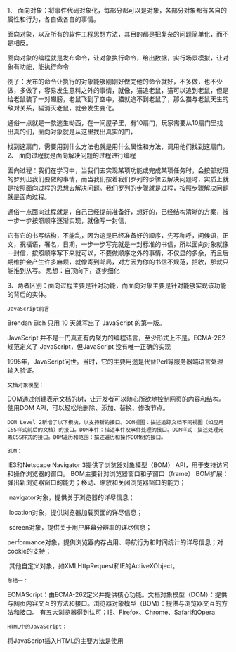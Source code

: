 1、
面向对象：将事件代码对象化，每部分都可以是对象，各部分对象都有各自的属性和行为，各自做各自的事情。

面向对象，以及所有的软件工程思想方法，其目的都是把复杂的问题简单化，而不是相反。

面向对象的编程就是发布命令，让对象执行命令，给出数据，实行场景模拟，让对象有功能，能执行命令

例子：发布的命令让执行的对象能够刚刚好做完他的命令就好，不多做，也不少做，多做了，容易发生意料之外的事情，就像，猫追老鼠，猫可以追到老鼠，但是给老鼠装了一对翅膀，老鼠飞到了空中，猫就追不到老鼠了，那么猫与老鼠天生的敌对关系，猫消灭老鼠，就会发生变化。

通俗一点就是一款逃生呦西，在一间屋子里，有10扇门，玩家需要从10扇门里找出真的们，面向对象就是从这里找出真实的门，

找到这扇门，需要用到什么方法也就是用什么属性和方法，调用他们找到这扇门。
2、
面向过程就是面向解决问题的过程进行编程

面向过程：我们在学习中，当我们去实现某项功能或完成某项任务时，会按部就班的罗列出我们要做的事情，而当我们按着我们罗列的步骤去解决问题时，实质上就是按照面向过程的思想去解决问题。我们罗列的步骤就是过程，按照步骤解决问题就是面向过程。

通俗一点面向过程就是，自己已经提前准备好，想好的，已经结构清晰的方案，被一步一步按照顺序逐渐实现，就像写一封信，



它有它的书写结构，不能乱，因为这是已经准备好的顺序，先写称呼，问候语，正文，祝福语，署名，日期，一步一步写完就是一封标准的书信，所以面向对象就像一封信，按照顺序写下来就可以，不要做顺序之外的事情，不仅显的多余，而且后期维护会产生许多麻烦，就像寄到邮局，对方因为你的书信不规范，拒收，那就只能推到从写。
思想：自顶向下，逐步细化

3、两者区别：面向过程主要是针对功能，而面向对象主要是针对能够实现该功能的背后的实体。

	JavaScript前言
  Brendan Eich 只用 10 天就写出了 JavaScript 的第一版。

  JavaScript 并不是一门真正有内聚力的编程语言，至少形式上不是。ECMA-262 规范定义了 JavaScript，但JavaScript 没有唯一正确的实现

  1995年，JavaScript问世。当时，它的主要用途是代替Perl等服务器端语言处理输入验证。

	文档对象模型：
  DOM通过创建表示文档的树，让开发者可以随心所欲地控制网页的内容和结构。使用DOM API，可以轻松地删除、添加、替换、修改节点。

	DOM Level 2新增了以下模块，以支持新的接口。DOM视图：描述追踪文档不同视图（如应用CSS样式前后的文档）的接口。DOM事件：描述事件及事件处理的接口。DOM样式：描述处理元素CSS样式的接口。DOM遍历和范围：描述遍历和操作DOM树的接口。
	
	BOM：
   IE3和Netscape Navigator 3提供了浏览器对象模型（BOM） API，用于支持访问和操作浏览器的窗口。
  BOM主要针对浏览器窗口和子窗口（frame）
	BOM扩展：
	弹出新浏览器窗口的能力；移动、缩放和关闭浏览器窗口的能力；

​	navigator对象，提供关于浏览器的详尽信息；

​	location对象，提供浏览器加载页面的详尽信息；

​	screen对象，提供关于用户屏幕分辨率的详尽信息；

​	performance对象，提供浏览器内存占用、导航行为和时间统计的详尽信息；对cookie的支持；

​	其他自定义对象，如XMLHttpRequest和IE的ActiveXObject。

	总结一：
ECMAScript：由ECMA-262定义并提供核心功能。文档对象模型（DOM）：提供与网页内容交互的方法和接口。浏览器对象模型（BOM）：提供与浏览器交互的方法和接口。
有五大浏览器得到认可：IE、Firefox、Chrome、Safari和Opera

	HTML中的JavaScript：
将JavaScript插入HTML的主要方法是使用<script>元素。有8个属性：
	async：可选。表示应该立即开始下载脚本，但不能阻止其他页面动作，比如下载资源或等待其他脚本加载。只对外部脚本文件有效。

​	charset：可选。使用src属性指定的代码字符集。这个属性很少使用，因为大多数浏览器不在乎它的值。
​	crossorigin：可选。配置相关请求的CORS（跨源资源共享）设置。默认不使用CORS。

​	defer：可选。表示在文档解析和显示完成后再执行脚本是没有问题的。只对外部脚本文件有效。在IE7及更早的版本中，对行内脚本也可以指定这个属性。

​	integrity：可选。允许比对接收到的资源和指定的加密签名以验证子资源完整性（SRI，Subresource Intergrity）。如果接收到的资源的签名与这个属性指定的签名不匹配，则页面会报错，脚本不会执行。这个属性可以用于确保内容分发网络（CDN，Content Delivery Network）不会提供恶意内容。
​	language：废弃。最初用于表示代码块中的脚本语言（如"JavaScript"、"JavaScript1.2"或"VBScript"）。大多数浏览器都会忽略这个属性，不应该再使用它。
​	src：可选。表示包含要执行的代码的外部文件。
​	type：可选。代替language，表示代码块中脚本语言的内容类型（也称MIME类型）。
​	按照惯例，外部JavaScript文件的扩展名是.js。这不是必需的，因为浏览器不会检查所包含JavaScript文件的扩展名。

	要包含外部文件中的JavaScript，就必须使用src属性。这个属性的值是一个URL，指向包含JavaScript代码的文件，比如：<scriptsrc="example.js"></script>
	
	在HTML中，解析<script>元素会应用特殊规则。
	XHTML中则没有这些规则。
	这意味着a<b <会被解释成一个标签 会语法错误
	
	语法：
	区分大小写（typeof与Typeof中第一个是关键字，第2个是一个完全有效的函数名）
	标识符所谓标识符，就是变量、函数、属性或函数参数的名称。标识符可以由一或多个下列字符组成：
	注释：//单行注释   /*这是多行注释*/
	严格模式：我的理解就是少一个字都不行，必报错。
	var关键字： var声明作用域   var声明提升   
	let声明let跟var的作用差不多，但有着非常重要的区别。最明显的区别是，let声明的范围是块作用域，而var声明的范围是函数作用域。
	 暂时性死区let与var的另一个重要的区别，就是let声明的变量不会在作用域中被提升。
	t声明，只不过在此之前不能以任何方式来引用未声明的变量。在let声明之前的执行瞬间被称为“暂时性死区”（temporal deadzone），在此阶段引用任何后面才声明的变量都会抛出ReferenceError。
	全局声明与var关键字不同，使用let在全局作用域中声明的变量不会成为window对象的属性（var声明的变量则会）。
	for循环中的let声明在let出现之前，for循环定义的迭代变量会渗透到循环体外部：
	const声明const的行为与let基本相同，唯一一个重要的区别是用它声明变量时必须同时初始化变量，且尝试修改const声明的变量会导致运行时错误。const声明的限制只适用于它指向的变量的引用。换句话说，如果const变量引用的是一个对象，那么修改这个对象内部的属性并不违反const的限制。
	数据类型：ECMAScript有6种简单数据类型（也称为原始类型）：Undefined、Null、Boolean、Number、String和Symbol。Symbol（符号）是ECMAScript 6新增的。还有一种复杂数据类型叫Object（对象）。
	typeof操作符因为ECMAScript的类型系统是松散的，所以需要一种手段来确定任意变量的数据类型。
	"undefined"表示值未定义；
	"boolean"表示值为布尔值；
	"string"表示值为字符串；
	"number"表示值为数值；
	"object"表示值为对象（而不是函数）或null；
	"function"表示值为函数；
	"symbol"表示值为符号。
	操作符：一元操作符只操作一个值的操作符叫一元操作符（unary operator）。一元操作符是ECMAScript中最简单的操作符。
	递增/递减操作符：前缀递增操作符会给数值加1，把两个加号（++）放到变量前头即可：
	一元加和减：一元减由一个减号（-）表示，放在变量前头，主要用于把数值变成负值，如把1转换为-1。
	语句：if语句  do-while语句do-while语句是一种后测试循环语句，即循环体中的代码执行后才会对退出条件进行求值。
	while语句while语句是一种先测试循环语句，即先检测退出条件，再执行循环体内的代码。
	for语句for语句也是先测试语句，只不过增加了进入循环之前的初始化代码，以及循环执行后要执行的表达式
	for-in语句for-in语句是一种严格的迭代语句，用于枚举对象中的非符号键属性
	for(propertyinexpression)statement
	for-of语句是一种严格的迭代语句，用于遍历可迭代对象的元素
	break和continue语句为执行循环代码提供了更严格的控制手段。其中，break语句用于立即退出循环，强制执行循环后的下一条语句。而continue语句也用于立即退出循环，但会再次从循环顶部开始执行。
	with语句的用途是将代码作用域设置为特定的对象，其语法是：with(expression)statement;
	switch语句是与if语句紧密相关的一种流控制语句，从其他语言借鉴而来。
	函数：函数对任何语言来说都是核心组件，因为它们可以封装语句，然后在任何地方、任何时间执行。ECMAScript中的函数使用function关键字声明，后跟一组参数，然后是函数体。
	这个diff()函数用于计算两个数值的差。return语句也可以不带返回值。这时候，函数会立即停止执行并返回undefined。
	严格模式对函数也有一些限制：
	函数不能以eval或arguments作为名称；
	函数的参数不能叫eval或arguments；
	两个函数的参数不能叫同一个名称。
	总结：
	ECMAScript中的基本数据类型包括Undefined、Null、Boolean、Number、String和Symbol。
ECMAScript不区分整数和浮点值
	Number一种数值数据类型。Object是一种复杂数据类型，它是这门语言中所有对象的基类。


	总的来说：这些都是我所明白的，具体例子也在浏览器实验过了，这里有我自己手敲的理解，也有直接借过来的官方理解，但是都比较容易理解，基本学过的常用类型，和提过的都有了，但是比较偏僻的，不常用的，可能我有部分没有写，主要是没用过，下手比较有点费劲，但是，幸好自己之前学过的内容还没落下，理解接受还快一点。



	第5章基本引用类型
	引用值（或者对象）是某个特定引用类型的实例。
	引用类型有时候也被称为对象定义，因为它们描述了自己的对象应有的属性和方法。
	对象被认为是某个特定引用类型的实例。新对象通过使用new操作符后跟一个构造函数（constructor）来创建。构造函数就是用来创建新对象的函数，比如下面这行代码：letnow=newDate();
	
	5.1Date
	间1970年1月1日午夜（零时）至今所经过的毫秒数。使用这种存储格式，Date类型可以精确表示1970年1月1日之前及之后285 616年的日期。要创建日期对象，就使用new操作符来调用Date构造函数：letnow=newDate();
	Date.parse()方法接收一个表示日期的字符串参数，尝试将这个字符串转换为表示该日期的毫秒数。ECMA-262第5版定义了Date.parse()应该支持的日期格式，填充了第3版遗留的空白。所有实现都必须支持下列日期格式：“月/日/年”，如"5/23/2019"；
	代码示例：	letsomeDate=newDate(Date.parse("May23,2019"));
	
	继承的方法
	与其他类型一样，Date类型重写了toLocaleString()、toString()和valueOf()方法。但与其他类型不同，重写后这些方法的返回值不一样。Date类型的toLocaleString()方法返回与浏览器运行的本地环境一致的日期和时间。
	现代浏览器在这两个方法的输出上已经趋于一致。
	较老的浏览器上，每个方法返回的结果可能在每个浏览器上都是不同的。这些差异意味着toLocaleString()和toString()可能只对调试有用，不能用于显示。Date类型的valueOf()方法根本就不返回字符串，这个方法被重写后返回的是日期的毫秒表示。
	
	5.1.2日期格式化方法Date类型有几个专门用于格式化日期的方法，
它们都会返回字符串：
toDateString()显示日期中的周几、月、日、年（格式特定于实现）；
toTimeString()显示日期中的时、分、秒和时区（格式特定于实现）；
toLocaleDateString()显示日期中的周几、月、日、年（格式特定于实现和地区）；
toLocaleTimeString()显示日期中的时、分、秒（格式特定于实现）；
toUTCString()显示完整的UTC日期（格式特定于实现）。
这些方法的输出与toLocaleString()和toString()一样，会因浏览器而异
。因此不能用于在用户界面上一致地显示日期。
注意还有一个方法叫toGMTString()，这个方法跟toUTCString()是一样的，
目的是为了向后兼容。不过，规范建议新代码使用toUTCString()。

	日期/时间组件方法
	getTime()   返回日期的毫秒表示；与valueOf()相同
	setTime(milliseconds)   设置日期的毫秒表示，从而修改整个日期
	getFullYear()   返回4位数年（即2019而不是19）
	getUTCFullYear()  返回UTC日期的4位数年setFullYear(year)设置日期的年（year必须是4位数）
	setUTCFullYear(year)    设置UTC日期的年（year必须是4位数）getMonth()返回日期的月（0表示1月，11表示12月）
	getMonth()       返回日期的月（0表示1月，11表示12月）
	getUTCMonth()      返回UTC日期的月（0表示1月，11表示12月）
	setMonth(month)  设置日期的月（month为大于0的数值，大于11加年）
	setUTCMonth(month)    设置UTC日期的月（month为大于0的数值，大于11加年）
	getDate()返回日期中的日（1~31）	
	getUTCDate()返回UTC日期中的日（1~31）
	setDate(date)设置日期中的日（如果date大于该月天数，则加月）
	setUTCDate(date)设置UTC日期中的日（如果date大于该月天数，则加月）
	getDay()返回日期中表示周几的数值（0表示周日，6表示周六）
	getUTCDay()返回UTC日期中表示周几的数值（0表示周日，6表示周六）
	getHours()返回日期中的时（0~23）
	getUTCHours()返回UTC日期中的时（0~23）
	setHours(hours)设置日期中的时（如果hours大于23，则加日）
	setUTCHours(hours)设置UTC日期中的时（如果hours大于23，则加日）
	getMinutes()返回日期中的分（0~59）
	getUTCMinutes()返回UTC日期中的分（0~59）
	setMinutes(minutes)设置日期中的分（如果minutes大于59，则加时）
	setUTCMinutes(minutes)设置UTC日期中的分（如果minutes大于59，则加时）
	
	RegExp
	ECMAScript通过RegExp类型支持正则表达式。
	代码示例：	letexpression=/pattern/flags;
	这个正则表达式的pattern（模式）可以是任何简单或复杂的正则表达式，包括字符类、限定符、分组、向前查找和反向引用。每个正则表达式可以带零个或多个flags（标记），用于控制正则表达式的行为。
	
	g：全局模式，表示查找字符串的全部内容，而不是找到第一个匹配的内容就结束。
	i：不区分大小写，表示在查找匹配时忽略pattern和字符串的大小写。
	m：多行模式，表示查找到一行文本末尾时会继续查找。
	y：粘附模式，表示只查找从lastIndex开始及之后的字符串。
	u：Unicode模式，启用Unicode匹配。
	s：dotAll模式，表示元字符.匹配任何字符（包括\n或\r）。
	
	元字符在正则表达式中都有一种或多种特殊功能，所以要匹配上面这些字符本身，就必须使用反斜杠来转义。
	//匹配第一个"bat"或"cat"，忽略大小写letpattern1=/[bc]at/i;
	这里的pattern1匹配"bat"或"cat"，不区分大小写。要直接匹配"[bc]at"，左右中括号都必须像pattern2中那样使用反斜杠转义。在pattern3中，点号表示"at"前面的任意字符都可以匹配。如果想匹配".at"，那么要像pattern4中那样对点号进行转义。
	它接收两个参数：模式字符串和（可选的）标记字符串。
	
	//匹配第一个"bat"或"cat"，忽略大小写letpattern1=/[bc]at/i;//跟pattern1一样，只不过是用构造函数创建的letpattern2=newRegExp("[bc]at","i");
	
	这里的pattern1和pattern2是等效的正则表达式。
	所有元字符都必须二次转义，包括转义字符序列，如\n（\转义后的字符串是\\，在正则表达式字符串中则要写成\\\\）。
	RegExp实例属性
	每个RegExp实例都有下列属性，提供有关模式的各方面信息。
	global：布尔值，表示是否设置了g标记。
	ignoreCase：布尔值，表示是否设置了i标记。
	unicode：布尔值，表示是否设置了u标记。
	sticky：布尔值，表示是否设置了y标记。
	lastIndex：整数，表示在源字符串中下一次搜索的开始位置，始终从0开始。
	multiline：布尔值，表示是否设置了m标记。
	dotAll：布尔值，表示是否设置了s标记。
	source：正则表达式的字面量字符串（不是传给构造函数的模式字符串），没有开头和结尾的斜杠。
	flags：正则表达式的标记字符串。始终以字面量而非传入构造函数的字符串模式形式返回（没有前后斜杠）
	
	letpattern1=/\[bc\]at/i;console.log(pattern1.global);//false
console.log(pattern1.ignoreCase);//true
console.log(pattern1.multiline);//false
console.log(pattern1.lastIndex);//0c
onsole.log(pattern1.source);//"\[bc\]at"
console.log(pattern1.flags);//"i"

	但两个模式的source和flags属性是相同的。source和flags属性返回的是规范化之后可以在字面量中使用的形式。
	
	RegExp实例方法
	RegExp实例的主要方法是exec()，主要用于配合捕获组使用。这个方法只接收一个参数，即要应用模式的字符串。如果找到了匹配项，则返回包含第一个匹配信息的数组；如果没找到匹配项，则返回null。
	如果模式设置了全局标记，则每次调用exec()方法会返回一个匹配的信息。如果没有设置全局标记，则无论对同一个字符串调用多少次exec()，也只会返回第一个匹配的信息。
	上面例子中的模式没有设置全局标记，因此调用exec()只返回第一个匹配项（"cat"）。lastIndex在非全局模式下始终不变。
	这次模式设置了全局标记，因此每次调用exec()都会返回字符串中的下一个匹配项，直到搜索到字符串末尾。注意模式的lastIndex属性每次都会变化。在全局匹配模式下，每次调用exec()都会更新lastIndex值，以反映上次匹配的最后一个字符的索引。如果模式设置了粘附标记y，则每次调用exec()就只会在lastIndex的位置上寻找匹配项。粘附标记覆盖全局标记。lettext="cat,bat,sat,fat";letpattern=/.at/y;letmatches=pattern.exec(text);
	
	RegExp构造函数属性
	RegExp构造函数本身也有几个属性。
	input属性中包含原始的字符串。
leftConext属性包含原始字符串中"short"之前的内容，
rightContext属性包含"short"之后的内容。
lastMatch属性包含匹配整个正则表达式的上一个字符串，
即"short"。lastParen属性包含捕获组的上一次匹配，即"s"。
	RegExp还有其他几个构造函数属性，可以存储最多9个捕获组的匹配项。这些属性通过RegExp.$1~RegExp.$9来访问

	模式局限
	\A和\Z锚（分别匹配字符串的开始和末尾）联合及交叉类原子组x（忽略空格）匹配模式条件式匹配正则表达式注释
	
	原始值包装类型
	Boolean、Number和String。这些类型具有本章介绍的其他引用类型一样的特点，但也具有与各自原始类型对应的特殊行为。
	引用类型与原始值包装类型的主要区别在于对象的生命周期。在通过new实例化引用类型后，得到的实例会在离开作用域时被销毁，而自动创建的原始值包装对象则只存在于访问它的那行代码执行期间。这意味着不能在运行时给原始值添加属性和方法。
	lets1="sometext";s1.color="red";console.log(s1.color);//undefined
	
	BooleanBoolean是对应布尔值的引用类型。
	要创建一个Boolean对象，就使用Boolean构造函数并传入true或false，如下例所示：letbooleanObject=newBoolean(true);
	
	Number
Number是对应数值的引用类型。要创建一个Number对象，就使用Number构造函数并传入一个数值
	letnumberObject=newNumber(10);与Boolean类型一样，Number类型重写了valueOf()、toLocaleString()和toString()方法。valueOf()方法返回Number对象表示的原始数值，另外两个方法返回数值字符串。toString()方法可选地接收一个表示基数的参数，并返回相应基数形式的数值字符串，

	String
String是对应字符串的引用类型。要创建一个String对象，使用String构造函数并传入一个数值，如下例所示：letstringObject=newString("helloworld");String对象的方法可以在所有字符串原始值上调用。3个继承的方法valueOf()、toLcaleString()和toString()都返回对象的原始字符串值。

	JavaScript字符串由16位码元（code unit）组成。对多数字符来说，每16位码元对应一个字符。换句话说，字符串的length属性表示字符串包含多少16位码元：letmessage="abcde";console.log(message.length);//5
	
	 字符串位置方法有两个方法用于在字符串中定位子字符串：indexOf()和lastIndexOf()。这两个方法从字符串中搜索传入的字符串，并返回位置（如果没找到，则返回-1）。两者的区别在于，indexOf()方法从字符串开头开始查找子字符串，而lastIndexOf()方法从字符串末尾开始查找子字符串。
	
	单例内置对象：两个单例内置对象：Global和Math。
	Global对象为一种兜底对象，它所针对的是不属于任何对象的属性和方法。事实上，不存在全局变量或全局函数这种东西。在全局作用域中定义的变量和函数都会变成Global对象的属性。本书前面介绍的函数，包括isNaN()、isFinite()、parseInt()和parseFloat()，实际上都是Global对象的方法。除了这些，Global对象上还有另外一些方法。
	URL编码方法
	eval()方法
	Global对象属性Global对象有很多属性，其中一些前面已经提到过了。像undefined、NaN和Infinity等特殊值都是Global对象的属性。此外，所有原生引用类型构造函数，比如Object和Function，也都是Global对象的属性。
	window对象
	Math对象提供了一些辅助计算的属性和方法。
	Math对象有一些属性，主要用于保存数学中的一些特殊值。
	min()和max()方法
	letmax=Math.max(3,54,32,16);console.log(max);
//54letmin=Math.min(3,54,32,16);console.log(min);//3

	小结
	
	JavaScript中的对象称为引用值，几种内置的引用类型可用于创建特定类型的对象。
引用值与传统面向对象编程语言中的类相似，但实现不同。
Date类型提供关于日期和时间的信息，包括当前日期、时间及相关计算。
RegExp类型是ECMAScript支持正则表达式的接口，
提供了大多数基础的和部分高级的正则表达式功能。
JavaScript比较独特的一点是，函数实际上是Function类型的实例，
也就是说函数也是对象。因为函数也是对象，所以函数也有方法，可以用于增强其能力。
由于原始值包装类型的存在，JavaScript中的原始值可以被当成对象来使用。
有3种原始值包装类型：Boolean、Number和String。它们都具备如下特点。
每种包装类型都映射到同名的原始类型。以读模式访问原始值时，后台会实例化一个原始值包装类型的对象，借助这个对象可以操作相应的数据。
涉及原始值的语句执行完毕后，包装对象就会被销毁。
当代码开始执行时，全局上下文中会存在两个内置对象：Global和Math。
其中，Global对象在大多数ECMAScript实现中无法直接访问。
不过，浏览器将其实现为window对象。所有全局变量和函数都是Global对象的属性。Math对象包含辅助完成复杂计算的属性和方法。


	这次的第5章笔记，实用性很强大，有多种使用列子，并且多次使用的代码都基本出现了，但是有的地方，官方语言较重，我看不懂，绕的太多。



第六章 Object

大多数引用值的示例使用的是Object类型。Object是ECMAScript中最常用的类型之一。虽然Object的实例没有多少功能，但很适合存储和在应用程序间交换数据。

显示object2种方式：1用new方法，

letperson=newObject();

person.name="Nicholas";

person.age=29;

这种方法接触比较多，基本刚开始学习用的大多数就是new方法

2另一种方式是使用对象字面量（object literal）表示法。

在对象字面量表示法中，属性名可以是字符串或数值，比如：

letperson={"name":"Nicholas","age":29,5:true};

这个例子会得到一个带有属性

Array

ECMAScript数组也是一组有序的数据数组中每个槽位可以存储任意类型的数据。这意味着可以创建一个数组，它的第一个元素是字符串，第二个元素是数值，第三个是对象。ECMAScript数组也是动态大小的，会随着数据添加而自动增长。

创建数组

构造函数：letcolors=newArray();

letcolors=newArray(20);：length这个属性，知道这个数组的数值时

也可以给Array构造函数传入要保存的元素。

letcolors=newArray("red","blue","green");

Array构造函数还有两个ES6新增的用于创建数组的静态方法：from()和of()。from()用于将类数组结构转换为数组实例，而of()用于将一组参数转换为数组实例。

console.log(Array.from("Matt"));//["M","a","t","t"]

//可以使用from()将集合和映射转换为一个新数组

constm=newMap().set(1,2).set(3,4);

consts=newSet().add(1).add(2).add(3).add(4);

console.log(Array.from(m));//[[1,2],[3,4]]

console.log(Array.from(s));//[1,2,3,4]

数组空位

使用数组字面量初始化数组时，可以使用一串逗号来创建空位（hole）。ECMAScript会将逗号之间相应索引位置的值当成空位

constoptions=[,,,,,];//创建包含5个元素的数组

console.log(options.length);//5

console.log(options);//[,,,,,]

数组索引

要取得或设置数组的值，需要使用中括号并提供相应值的数字索引

letcolors=["red","blue","green"];//定义一个字符串数组

alert(colors[0]);//显示第一项

colors[2]="black";//修改第三项

colors[3]="brown";//添加第四项



检测数组

if(valueinstanceofArray){//操作数组}

如果要把数组从一个框架传给另一个框架，则这个数组的构造函数将有别于在第二个框架内本地创建的数组。

if(Array.isArray(value)){//操作数组}解决问题

迭代器方法

keys()、values()和entries()。检索数组的方法

复制和填充方法

批量复制方法fill()，以及填充数组方法copyWithin()

constzeroes=[0,0,0,0,0];//用5填充整个数组

zeroes.fill(5);

console.log(zeroes);//[5,5,5,5,5]

zeroes.fill(0);//重置

copyWithin()方法插入指定的方法

letints,reset=()=>ints=[0,1,2,3,4,5,6,7,8,9];

reset();//从ints中复制索引0开始的内容，插入到索引5开始的位置//在源索引或目标索引到达数组边界时停止ints.copyWithin(5);

console.log(ints);//[0,1,2,3,4,0,1, 2, 3,4]

reset();

定型数组：这个我没用过啊，感觉就是限制字符的length，给一个空间还是限定的

ArrayBuffer

ArrayBuffer()是一个普通的JavaScript构造函数，可用于在内存中分配特定数量的字节空间。

constbuf=newArrayBuffer(16);//在内存中分配16字节

alert(buf.byteLength);

Map

使用new关键字和Map构造函数可以创建一个空映射：

constm=newMap();

如果想在创建的同时初始化实例，可以给Map构造函数传入一个可迭代对象，需要包含键/值对数组。

//使用嵌套数组初始化映射

constm1=newMap([["key1","val1"]

,["key2","val2"],["key3","val3"]]);

alert(m1.size);//3

总体感觉object使用应手，map比较陌生一点，虽然在某些地方比object要方便快捷许多，但是要使用map，可能就得需要一些时间了

WeakMap

WeakMap是Map的“兄弟”类型，其API也是Map的子集。WeakMap中的“weak”（弱），描述的是JavaScript垃圾回收程序对待“弱映射”中键的方式。

总结

JavaScript中的对象是引用值，可以通过几种内置引用类型创建特定类型的对象。

引用类型与传统面向对象编程语言中的类相似，但实现不同。

Object类型是一个基础类型，所有引用类型都从它继承了基本的行为。

Array类型表示一组有序的值，并提供了操作和转换值的能力。

定型数组包含一套不同的引用类型，用于管理数值在内存中的类型。

Date类型提供了关于日期和时间的信息，包括当前日期和时间以及计算。

RegExp类型是ECMAScript支持的正则表达式的接口，提供了大多数基本正则表达式以及一些高级正则表达式的能力。JavaScript比较独特的一点是，函数其实是Function类型的实例，这意味着函数也是对象。

由于函数是对象，因此也就具有能够增强自身行为的方法。

因为原始值包装类型的存在，所以JavaScript中的原始值可以拥有类似对象的行为

。有3种原始值包装类型：Boolean、Number和String。

它们都具有如下特点。每种包装类型都映射到同名的原始类型。

在以读模式访问原始值时，后台会实例化一个原始值包装对象，通过这个对象可以操作数据。

涉及原始值的语句只要一执行完毕，包装对象就会立即销毁。

JavaScript还有两个在一开始执行代码时就存在的内置对象：Global和Math。

其中，Global对象可以在大多数ECMAScript实现中访问。

不过浏览器将Global实现为window对象。所有全局变量和函数都是Global对象的属性。

Math对象包含辅助完成复杂数学计算的属性和方法。

ECMAScript 6新增了一批引用类型：Map、WeakMap、Set和WeakSet。

这些类型为组织应用程序数据和简化内存管理提供了新能力。



第六章的内容多，但是后期介绍迭代器相关内容多，并且整个里面数组出现次数多次，才发现对数组的认知少，除了添加，删除，插入（push,place,delete.....) 等内容，其他的不论是使用以及理解都是潜弱的



 创建自定义对象
let person = new Object(); 
	person.name = "Nicholas";
	person.age = 29; 
	person.job = "Software Engineer"; 
	person.sayName = function() { 
    console.log(this.name);
};
 创建一个名为 person 的对象有三个属性name age job和一个方法sayName()
.数据属性
 数据属性包含一个保存数据值的位置。值会从这个位置读取，也会写入到这个位置。数据属性有4个特性描述它们的行为。
.访问器属性
访问器属性不包含数据值。相反，它们包含一个获取（getter）函数和一个设置（setter）函数，不过这两个函数不是必需的。在读取访问器属性时，会调用获取函数，这个函数的责任就是返回一个有效的值。在写入访问器属性时，会调用设置函数并传入新值，这个函数必须决定对数据做出什么修改。访问器属性有4个特性描述它们的行为。
定义多个属性
在一个对象上同时定义多个属性的可能性是非常大的。为此，ECMAScript提供了 Object.defineProperties() 方法。这个方法可以通过多个描述符一次性定义多个属性。它接收两个参数：要为之添加或修改属性的对象和另一个描述符对象，其属性与要添加或修改的属性一一对应。
读取属性的特性
使用 Object.getOwnPropertyDescriptor() 方法可以取得指定属性的属性描述符。这个方法接收两个参数：属性所在的对象
 和要取得其描述符的属性名。返回值是一个对象，对于访问器属性包含 configurable 、 enumerable 、 get 和 set 属性，对于数据属性包含 configurable 、 enumberable 、 writable 和 value 属性。
合并对象
ECMAScript 6专门为合并对象提供了 Object.assign() 方法。这个方法接收一个目标对象和一个或多个源对象作为参数，然后
 将每个源对象中可枚举（ Object.propertyIsEnumerable() 返 回 true ）和自有（ Object.hasOwnProperty() 返回 true ）属性复制到目标对象。以字符串和符号为键的属性会被复制。对每个符合条件的属性，这个方法会使用源对象上的 [[Get]] 取得属性的值，然后使用目标对象上的 [[Set]] 设置属性的值。

 ### **8.1.5** 对象标识及相等判定 

 在ECMAScript 6之前，有些特殊情况即使是 === 操作符也无能为力为改善这类情况，ECMAScript 6规范新增了 Object.is() ，这个方法与 === 很像，但同时也考虑到了上述边界情形。这个方法必须接收两个参数要检查超过两个值，递归地利用相等性传递即可

 ### **8.1.6** 增强的对象语法

 ###### 1. 属性值简写

 		在给对象添加变量的时候，开发者经常会发现属性名和变量名是一样的。例如：

 ```js
let name = 'Matt'; 
let person = { 
    name: name 
};
console.log(person); // { name: 'Matt' }
 ```

 ###### 2. 可计算属性

 		在引入可计算属性之前，如果想使用变量的值作为属性，那么必须先声明对象，然后使用中括号语法来添加属性。换句话说，不能在对象字面量中直接动态命名属性。比如：

 ```js
const nameKey = 'name';
const ageKey = 'age';
const jobKey = 'job';
let person = {};
person[nameKey] = 'Matt'; 
person[ageKey] = 27;
person[jobKey] = 'Software engineer';
console.log(person); // { name: 'Matt', age: 27, job: 'Software engineer' }
 ```

 ###### 3. 简写方法名

 		在给对象定义方法时，通常都要写一个方法名、冒号，然后再引用一个匿名函数表达式，如下所示：

 ```js
let person = {
    sayName: function(name) {
        console.log('My name is ${name}');
    } 
};
person.sayName('Matt'); // My name is Matt
 ```

 ### **8.1.7** 对象解构

 		ECMAScript 6新增了对象解构语法，可以在一条语句中使用嵌套数据实现一个或多个赋值操作。简单地说，对象解构就是使用与对象匹配的结构来实现对象属性赋值。

 		使用解构

 ```js
// 使用对象解构
let person = { 
    name: 'Matt',
    age: 27 
};
let { name: personName, age: personAge } = person;
console.log(personName); // Matt 
console.log(personAge); // 27
 ```

 		解构赋值不一定与对象的属性匹配。赋值的时候可以忽略某些属性，而如果引用的属性不存在，则该变量的值就是 undefined ： 

 ```js
let person = { 
    name: 'Matt',
    age: 27 
};
let { name, job } = person;
console.log(name); // Matt 
console.log(job); // undefined
 ```

 ###### 1. 嵌套解构

 		解构对于引用嵌套的属性或赋值目标没有限制。为此，可以通过解构来复制对象属性

 ###### 2. 部分解构

 		需要注意的是，涉及多个属性的解构赋值是一个输出无关的顺序化操作。如果一个解构表达式涉及多个赋值，开始的赋值成功而后面的赋值出错，则整个解构赋值只会完成一部分

 ###### 3. 参数上下文匹配

 		在函数参数列表中也可以进行解构赋值。对参数的解构赋值不会影响 arguments 对象，但可以在函数签名中声明在函数体内使用局部变量

 ## **8.2** 创建对象

 ### **8.2.1** 概述

 		ECMAScript 6开始正式支持类和继承。ES6的类旨在完全涵盖之前规范设计的基于原型的继承模式。不过，无论从哪方面看，ES6的类都仅仅是封装了ES5.1构造函数加原型继承的语法糖而已。

 ### **8.2.2** 工厂模式

 		工厂模式是一种众所周知的设计模式，广泛应用于软件工程领域，用于抽象创建特定对象的过程。实例：

 ```js
function createPerson(name, age, job) { 
    let o = new Object(); 
    o.name = name; 
    o.age = age;
    o.job = job; 
    o.sayName = function() { 
        console.log(this.name);
    };
    return o;
}
let person1 = createPerson("Nicholas", 29, "Software Engineer"); 
let person2 = createPerson("Greg", 27, "Doctor");
 ```

 ### **8.2.3** 构造函数模式

 		ECMAScript中的构造函数是用于创建特定类型对象的。像 Object 和 Array 这样的原生构造函数，运行时可以直接在执行环境中使用。当然也可以自定义构造函数，以函数的形式为自己的对象类型定义属性和方法。

 ### **8.2.4** 原型模式

 		每个函数都会创建一个 prototype 属性，这个属性是一个对象，包含应该由特定引用类型的实例共享的属性和方法。实际上，这个对象就是通过调用构造函数创建的对象的原型。使用原型对象的好处是，在它上面定义的属性和方法可以被对象实例共享。原来在构造函数中直接赋给对象实例的值，可以直接赋值给它们的原型，如下所示：

 ```js
function Person() {}
Person.prototype.name = "Nicholas"; 
Person.prototype.age = 29; 
Person.prototype.job = "Software Engineer"; 
Person.prototype.sayName = function() { 
    console.log(this.name); 
};
let person1 = new Person();
person1.sayName(); // "Nicholas" 
let person2 = new Person(); 
person2.sayName(); // "Nicholas"
console.log(person1.sayName == person2.sayName); // true
 ```

 ###### 1. 理解原型

 		对于原型的理解：
 		对象通过原型继承相关的属性及方法。
		 实例对象可以通过__proto__访问构造函数的prototype

 ```js
function A(){};
var a = new A();
console.log(a.__proto__ === A.prototype);
 ```

 	实例，构造函数，对象均由构造函数构建。
 		1.实例的父亲是构造函数，对象的父亲是Object，构造函数的父亲是Function，
		 2.构造函数，Function也属于对象，
 		3.根据关系可以列出：

 ```js
fn.__proto__ === Fn.prototype;
// 实例的父亲是Fn构造函数
Fn.__proto__===Function.prototype;
// 构造函数Fn的父亲是Function
obj.__proto__ === Object.prototype;
// 实例的父亲是Object构造函数
Object.__proto__===Function.prototype;
// 构造函数Object的父亲是Function
Object.__proto__.__proto__===Function.prototype.__proto__===null;
(可理解为Object的原型没有父亲)
Fn.prototype.__proto__===Object.prototype;
// Fn的原型的父亲是Object
Function.prototype.__proto__===Object.prototype;
// Function的原型的父亲是Object
 ```

 ### **8.2.5** 对象迭代

 		在JavaScript有史以来的大部分时间内，迭代对象属性都是一个难题。ECMAScript 2017新增了两个静态方法，用于将对象内容转换为序列化的——更重要的是可迭代的——格式。这两个静态方法Object.values() 和 Object.entries() 接收一个对象，返回它们内容的数组。 Object.values() 返回对象值的数组，Object.entries() 返回键/值对的数组。

 ```js
const o = { 
    foo: 'bar', 
    baz: 1, qux: {} 
};
console.log(Object.values(o));
// ["bar", 1, {}] 
console.log(Object.entries((o))); 
// [["foo", "bar"], ["baz", 1], ["qux", {}]]
 ```

 ## **8.3** 继承

 ### **8.3.1** 原型链

 		ECMA-262把原型链定义为ECMAScript的主要继承方式。其基本思想就是通过原型继承多个引用类型的属性和方法。重温一下构造函数

 ```js
function SuperType() { 
    this.property = true; 
}
SuperType.prototype.getSuperValue = function() {
    return this.property;
};
function SubType() { 
    this.subproperty = false; 
}
	// 继承SuperType 
SubType.prototype = new SuperType(); 
SubType.prototype.getSubValue = function () { 
    return this.subproperty; 
};
let instance = new SubType();
console.log(instance.getSuperValue());
// true
 ```

 ### 8.3.3 组合继承

 		组合继承（有时候也叫伪经典继承）综合了原型链和盗用构造函数，将两者的优点集中了起来。基本的思路是使用原型链继承原型上的属性和方法，而通过盗用构造函数继承实例属性。这样既可以把方法定义在原型上以实现重用，又可以让每个实例都有自己的属性。

 ### **8.3.4** 原型式继承

 		原型式继承非常适合不需要单独创建构造函数，但仍然需要在对象间共享信息的场合。但要记住，属性中包含的引用值始终会在相关对象间共享，跟使用原型模式是一样的。

 ### **8.3.5** 寄生式继承

 		与原型式继承比较接近的一种继承方式是寄生式继承（parasiticinheritance），也是Crockford首倡的一种模式。寄生式继承背后的思路类似于寄生构造函数和工厂模式：创建一个实现继承的函数，以某种方式增强对象，然后返回这个对象。基本的寄生继承模式如下：

 ```js
function createAnother(original){ let clone = object(original); // 通过调用函数创
	建一个新对象
	clone.sayHi = function() { // 以某种方式增强
	这个对象
	console.log("hi"); };return clone; // 返回这个对象
}
 ```

 ### **8.3.6** 寄生式组合继承

 		组合继承其实也存在效率问题。最主要的效率问题就是父类构造函数始终会被调用两次：一次在是创建子类原型时调用，另一次是在子类构造函数中调用。本质上，子类原型最终是要包含超类对象的所有实例属性，子类构造函数只要在执行时重写自己的原型就行了。

 ## **8.4** 类

 ### **8.4.1** 类定义

 		与函数类型相似，定义类也有两种主要方式：类声明和类表达式。这两种方式都使用 class 关键字加大括号：

 ```js
// 类声明
class Person {} // 类表达式
const Animal = class {};
 ```

 ### **8.4.2** 类构造函数 

 		constructor 关键字用于在类定义块内部创建类的构造函数。方法名 constructor 会告诉解释器在使用 new 操作符创建类的新实例时，应该调用这个函数。构造函数的定义不是必需的，不定义构造函数相当于将构造函数定义为空函数。

 ###### 1. 实例化

 		使用 new 操作符实例化 Person 的操作等于使用 new 调用其构造函数。唯一可感知的不同之处就是，JavaScript解释器知道使用 new 和类意味着应该使用 constructor 函数进行实例化。

 ###### 2. 把类当成特殊函数

 		ECMAScript中没有正式的类这个类型。从各方面来看，ECMAScript类就是一种特殊函数。声明一个类之后，通过typeof 操作符检测类标识符，表明它是一个函数

 ### **8.4.3** 实例、原型和类成员

 		每次通过 new 调用类标识符时，都会执行类构造函数。在这个函数内部，可以为新创建的实例（ this ）添加“自有”属性。至于添加什么样的属性，则没有限制。另外，在构造函数执行完毕后，仍然可以给实例继续添加新成员。

 ### **8.4.4** 继承

 ###### 1. 继承基础

 		ES6类支持单继承。使用 extends 关键字，就可以继承任何拥有 [[Construct]] 和原型的对象。很大程度上，这意味着不仅可以继承一个类，也可以继承普通的构造函数（保持向后兼容）

 ###### 2. 构造函数、 HomeObject 和 super()		

 		派生类的方法可以通过 super 关键字引用它们的原型。这个关键字只能在派生类中使用，而且仅限于类构造函数、实例方法和静态方法内部。在类构造函数中使用 super 可以调用父类构造函数。

 ###### 3. 抽象基类

 		ES6类为继承内置引用类型提供了顺畅的机制，开发者可以方便地扩展内置类型

类混入
把不同类的行为集中到一个类是一种常见的JavaScript模式。虽然ES6没有显式支持多类继承，但通过现有特性可以轻松地模拟这种行为
 Object.assign() 方法是为了混入对象行为而设计的。只有在需要混入类的行为时才有必要自己实现混入表达式。如果只是需要混入多个对象的属性，那么使用Object.assign() 就可以了。



# 第 9 章 代理与反射

## 1、代理基础

代理是目标对象的抽象

### 1.1、创建空代理

最简单的代理是空代理，即除了作为一个抽象的目标对象，什么也不做。默认情况下，在代理对象上执行的所有操作都会无障碍地传播到目标对象。因此，在任何可以使用目标对象的地方，都可以通过同样的方式来使用与之关联的代理对象。

#### 重点

代理是使用 Proxy 构造函数创建的。这个构造函数接收两个参数：目标对象和处理程序对象。缺少其中任何一个参数都会抛出TypeError 。要创建空代理，可以传一个简单的对象字面量作为处理程序对象，从而让所有操作畅通无阻地抵达目标对象。

### 1.2、定义捕获器

使用代理的主要目的是可以定义捕获器（trap）。捕获器就是在处理程序对象中定义的“基本操作的拦截器”。每个处理程序对象可以包含零个或多个捕获器，每个捕获器都对应一种基本操作，可以直接或间接在代理对象上调用。每次在代理对象上调用这些基本操作时，代理可以在这些操作传播到目标对象之前先调用捕获器函数，从而拦截并修改相应的行为。

#### 例

```javascript
const target = { foo: 'bar' };
const handler = { // 捕获器在处理程序对象中以方法名为键
get() { 
	return 'handler override'; 
	} 
};
const proxy = new Proxy(target, handler);
```

这样，当通过代理对象执行 get() 操作时，就会触发定义的get() 捕获器。当然， get() 不是ECMAScript对象可以调用的方法。这个操作在JavaScript代码中可以通过多种形式触发并被 get()捕获器拦截到。 proxy[property] 、 proxy.property 或 Object.create(proxy)[property] 等操作都会触发基本的get() 操作以获取属性。因此所有这些操作只要发生在代理对象上，就会触发 get() 捕获器。注意，只有在代理对象上执行这些操作才会触发捕获器。在目标对象上执行这些操作仍然会产生正常的行为。

### 1.3、可撤销代理

有时候可能需要中断代理对象与目标对象之间的联系。对于使用new Proxy() 创建的普通代理来说，这种联系会在代理对象的生命周期内一直持续存在。
Proxy 也暴露了 revocable() 方法，这个方法支持撤销代理对象与目标对象的关联。撤销代理的操作是不可逆的。而且，撤销函数（ revoke() ）是幂等的，调用多少次的结果都一样。撤销代理之后再调用代理会抛出 TypeError 。

#### 例

撤销函数和代理对象是在实例化时同时生成的：

```javascript
const target = { 
	foo: 'bar' 
};
const handler = { 
	get() { 
		return 'intercepted'; 
	} 
};
const { 
	proxy, revoke 
} = 
	Proxy.revocable(target, handler); 
	console.log(proxy.foo); // intercepted 
	console.log(target.foo); // bar revoke(); 
	console.log(proxy.foo); // TypeError
```

### 1.4、实用反射API

某些情况下应该优先使用反射API，这是有一些理由的。

#### 1.4.1、 反射API与对象API

在使用反射API时，要记住：
(1) 反射API并不限于捕获处理程序；
(2) 大多数反射API方法在 Object 类型上有对应的方法。
通常， Object 上的方法适用于通用程序，而反射方法适用于细粒度的对象控制与操作。

#### 1.4.2、 状态标记

很多反射方法返回称作“状态标记”的布尔值，表示意图执行的操作是否成功。有时候，状态标记比那些返回修改后的对象或者抛出错误（取决于方法）的反射API方法更有用。例如，可以使用反射API对下面的代码进行重构：

```javascript
// 初始代码
const o = {}; 
try {
 Object.defineProperty(o, 'foo', 'bar'); 
 console.log('success'); 
} catch(e) { 
	console.log('failure'); 
}
```

在定义新属性时如果发生问题，Reflect.defineProperty() 会返回 false ，而不是抛出错误。因此使用这个反射方法可以这样重构上面的代码：

```javascript
// 重构后的代码
const o = {}; 
if(Reflect.defineProperty(o, 'foo', {value: 
	'bar'})) { 
	console.log('success'); 
} else { 
	console.log('failure'); 
}
```

##### 以下反射方法都会提供状态标记：

Reflect.defineProperty() 
Reflect.preventExtensions()
Reflect.setPrototypeOf() 
Reflect.set() 
Reflect.deleteProperty()

#### 1.4.3、 用一等函数替代操作符

以下反射方法提供只有通过操作符才能完成的操作。
Reflect.get() ：可以替代对象属性访问操作符。
Reflect.set() ：可以替代 = 赋值操作符。
Reflect.has() ：可以替代 in 操作符或 with() 。 Reflect.deleteProperty() ：可以替代 delete 操作符。
Reflect.construct() ：可以替代 new 操作符。

#### 1.4.4、安全地应用函数

在通过 apply 方法调用函数时，被调用的函数可能也定义了自己的 apply 属性（虽然可能性极小）。为绕过这个问题，可以使用定义在 Function 原型上的 apply 方法，比如：

```javascript
Function.prototype.apply.call(myFunc, thisVal, argumentList);
```

这种可怕的代码完全可以使用 Reflect.apply 来避免：

```javascript
Reflect.apply(myFunc, thisVal, argumentsList);
```

### 1.5、代理的问题与不足

#### 1.5.1、代理中的 this

代理潜在的一个问题来源是 this 值。我们知道，方法中的this 通常指向调用这个方法的对象：

```javascript
const target = { 
	thisValEqualsProxy() { 
		return this === proxy; 
		} 
	}
const proxy = new Proxy(target, {}); 
console.log(target.thisValEqualsProxy()); // false 
console.log(proxy.thisValEqualsProxy()); // true
```

从直觉上讲，这样完全没有问题：调用代理上的任何方法，比如proxy.outerMethod() ，而这个方法进而又会调用另一个方法，如 this.innerMethod() ，实际上都会调用proxy.innerMethod() 。多数情况下，这是符合预期的行为。

#### 1.5.2、代理与内部槽位

代理与内置引用类型（比如 Array ）的实例通常可以很好地协同，但有些ECMAScript内置类型可能会依赖代理无法控制的机制，结果导致在代理上调用某些方法会出错。

##### 一个典型的例子就是 Date 类型

根据ECMAScript规范，Date 类型方法的执行依赖 this 值上的内部槽位[[NumberDate]] 。代理对象上不存在这个内部槽位，而且这个内部槽位的值也不能通过普通的 get() 和 set() 操作访问到，于是代理拦截后本应转发给目标对象的方法会抛出TypeError ：

```javascript
const target = new Date(); 
const proxy = new Proxy(target, {}); 
console.log(proxy instanceof Date); // true 
proxy.getDate(); // TypeError: 'this' is nota Date object
```

## 2、代理捕获器与反射方法

### 2.1、get() 

get() 捕获器会在获取属性值的操作中被调用。对应的反射API方法为 Reflect.get() 。

```javascript
const myTarget = {}; 
const proxy = new Proxy(myTarget, { 
	get(target, property, receiver) { 
		console.log('get()'); 
		return Reflect.get(...arguments) } 
	}); 
	proxy.foo; // get() 
```

#### 2.1.1. 返回值

返回值无限制。

#### 2.1.2. 拦截的操作

proxy.property 
proxy[property]
Object.create(proxy)[property]
Reflect.get(proxy, property, receiver)

#### 2.1.3. 捕获器处理程序参数

target ：目标对象。
property ：引用的目标对象上的字符串键属性。
receiver ：代理对象或继承代理对象的对象。

#### 2.1.4. 捕获器不变式

如果 target.property 不可写且不可配置，则处理程序返回的值必须与 target.property 匹配。
如果 target.property 不可配置且 [[Get]] 特性为undefined ，处理程序的返回值也必须是 undefined 

### 2.2 set() 

set() 捕获器会在设置属性值的操作中被调用。对应的反射API方法为 Reflect.set() 。 

```javascript
const myTarget = {}; 
const proxy = new Proxy(myTarget, { 
	set(target, property, value, receiver) { 
		console.log('set()'); 
		return Reflect.set(...arguments) } 
	}); 
	proxy.foo = 'bar'; // set() 
```

#### 2.2.1. 返回值

返回 true 表示成功；返回 false 表示失败，严格模式下会抛出 TypeError 。 

#### 2.2.2. 拦截的操作

proxy.property = value 
proxy[property] = value
 Object.create(proxy)[property] = value
Reflect.set(proxy, property, value,receiver)

#### 2.2.3. 捕获器处理程序参数

target ：目标对象。
property ：引用的目标对象上的字符串键属性。
value ：要赋给属性的值。
receiver ：接收最初赋值的对象。

#### 2.2.4. 捕获器不变式

如果 target.property 不可写且不可配置，则不能修改目标属性的值。
如果 target.property 不可配置且 [[Set]] 特性为undefined ，则不能修改目标属性的值。
在严格模式下，处理程序中返回 false 会抛出 TypeError 。

### 2.3 has() 

has() 捕获器会在 in 操作符中被调用。对应的反射API方法为 Reflect.has() 。 

```javascript
const myTarget = {}; 
const proxy = new Proxy(myTarget, { 
	has(target, property) { 
		console.log('has()'); 
		return Reflect.has(...arguments) } 
	}); 
	'foo' in proxy; // has()
```

#### 2.3.1. 返回值

has() 必须返回布尔值，表示属性是否存在。返回非布尔值会被转型为布尔值。

#### 2.3.2. 拦截的操作

property in proxy property in Object.create(proxy)
with(proxy) {(property);}
Reflect.has(proxy, property)

#### 2.3.3. 捕获器处理程序参数

target ：目标对象。
property ：引用的目标对象上的字符串键属性。

#### 2.3.4. 捕获器不变式

如果 target.property 存在且不可配置，则处理程序必须返回 true 。
如果 target.property 存在且目标对象不可扩展，则处理程序必须返回 true 。 

### 2.4 defineProperty() 

defineProperty() 捕获器会在Object.defineProperty() 中被调用。对应的反射API方法为Reflect.defineProperty() 。 

```javascript
const myTarget = {}; 
const proxy = new Proxy(myTarget, { 
	defineProperty(target, property, descriptor) { 
		console.log('defineProperty()');
		return Reflect.defineProperty(...arguments) } 
	}); 
	Object.defineProperty(proxy, 'foo', { value: 'bar' }); // defineProperty()
```

#### 2.4.1. 返回值

defineProperty() 必须返回布尔值，表示属性是否成功定
义。返回非布尔值会被转型为布尔值。

#### 2.4.2. 拦截的操作

Object.defineProperty(proxy, property,
descriptor) Reflect.defineProperty(proxy, property,
descriptor) 

#### 2.4.3. 捕获器处理程序参数

target ：目标对象。
property ：引用的目标对象上的字符串键属性。
descriptor ：包含可选的 enumerable 、 configurable 、 writable 、 value 、 get 和 set 定义的对象。

#### 2.4.4. 捕获器不变式

如果目标对象不可扩展，则无法定义属性。
如果目标对象有一个可配置的属性，则不能添加同名的不可配置属性。
如果目标对象有一个不可配置的属性，则不能添加同名的可配置属性。

### 2.5 getOwnPropertyDescriptor() 

getOwnPropertyDescriptor() 捕获器会在Object.getOwnPropertyDescriptor() 中被调用。对应的反
射API方法为 Reflect.getOwnPropertyDescriptor() 。 

```javascript
const myTarget = {}; 
const proxy = new Proxy(myTarget, { 
	getOwnPropertyDescriptor(target, property) { 
		console.log('getOwnPropertyDescriptor()'); 
		return Reflect.getOwnPropertyDescriptor(...arguments) } 
	});
	 Object.getOwnPropertyDescriptor(proxy, 'foo'); // getOwnPropertyDescriptor()
```

#### 2.5.1. 返回值

getOwnPropertyDescriptor() 必须返回对象，或者在属性不存在时返回 undefined 。 

#### 2.5.2. 拦截的操作

Object.getOwnPropertyDescriptor(proxy,property)
Reflect.getOwnPropertyDescriptor(proxy,property) 

#### 2.5.3. 捕获器处理程序参数

target ：目标对象。
property ：引用的目标对象上的字符串键属性。

#### 2.5.4. 捕获器不变式

如果自有的 target.property 存在且不可配置，则处理程序必须返回一个表示该属性存在的对象。
如果自有的 target.property 存在且可配置，则处理程序必须返回表示该属性可配置的对象。
如果自有的 target.property 存在且 target 不可扩展，则处理程序必须返回一个表示该属性存在的对象。
如果 target.property 不存在且 target 不可扩展，则处理程序必须返回 undefined 表示该属性不存在。
如果 target.property 不存在，则处理程序不能返回表示该属性可配置的对象。

### 2.6 deleteProperty() 

deleteProperty() 捕获器会在 delete 操作符中被调用。对应的反射API方法为 Reflect.deleteProperty() 。 

```javascript
const myTarget = {}; 
const proxy = new Proxy(myTarget, { 
	deleteProperty(target, property) { 
		console.log('deleteProperty()'); 
		return Reflect.deleteProperty(...arguments)
	} 
});
delete proxy.foo // deleteProperty() 
```

#### 2.6.1. 返回值

deleteProperty() 必须返回布尔值，表示删除属性是否成功。返回非布尔值会被转型为布尔值。

#### 2.6.2. 拦截的操作

delete proxy.property delete proxy[property] Reflect.deleteProperty(proxy, property)

#### 2.6.3. 捕获器处理程序参数

target ：目标对象。
property ：引用的目标对象上的字符串键属性。

#### 2.6.4. 捕获器不变式

如果自有的 target.property 存在且不可配置，则处理程序不能删除这个属性。

### 2.7 ownKeys() 

ownKeys() 捕获器会在 Object.keys() 及类似方法中被调用。对应的反射API方法为 Reflect.ownKeys() 。 

```javascript
const myTarget = {}; 
const proxy = new Proxy(myTarget, {
	ownKeys(target) { 
		console.log('ownKeys()'); 
		return Reflect.ownKeys(...arguments) 
		} 
	});
	Object.keys(proxy); // ownKeys() 
```

#### 2.7.1. 返回值

ownKeys() 必须返回包含字符串或符号的可枚举对象。

#### 2.7.2. 拦截的操作

Object.getOwnPropertyNames(proxy)
Object.getOwnPropertySymbols(proxy)
Object.keys(proxy) Reflect.ownKeys(proxy) 3. 捕获器处理程序参数
target ：目标对象。

#### 2.7.4. 捕获器不变式

返回的可枚举对象必须包含 target 的所有不可配置的自有属性。
如果 target 不可扩展，则返回可枚举对象必须准确地包含自有属性键。

### 2.8 getPrototypeOf() 

getPrototypeOf() 捕获器会在Object.getPrototypeOf() 中被调用。对应的反射API方法为
Reflect.getPrototypeOf() 。 

```javascript
const myTarget = {}; 
const proxy = new Proxy(myTarget, { 
	getPrototypeOf(target) { 
		console.log('getPrototypeOf()'); 
		return Reflect.getPrototypeOf(...arguments) } 
	}); 
	Object.getPrototypeOf(proxy); // getPrototypeOf() 
```

#### 2.8.1. 返回值

getPrototypeOf() 必须返回对象或 null 。 

#### 2.8.2. 拦截的操作

Object.getPrototypeOf(proxy)
Reflect.getPrototypeOf(proxy)
proxy.__proto__ Object.prototype.isPrototypeOf(proxy)
proxy instanceof Object 

#### 2.8.3. 捕获器处理程序参数

target ：目标对象。

#### 2.8.4. 捕获器不变式

如果 target 不可扩展，则
Object.getPrototypeOf(proxy) 唯一有效的返回值就是
Object.getPrototypeOf(target) 的返回值。

### 2.9 setPrototypeOf() 

setPrototypeOf() 捕获器会在Object.setPrototypeOf() 中被调用。对应的反射API方法为Reflect.setPrototypeOf() 。 

```javascript
const myTarget = {}; 
const proxy = new Proxy(myTarget, { 
	setPrototypeOf(target, prototype) { 
		console.log('setPrototypeOf()'); 
		return Reflect.setPrototypeOf(...arguments) 
		} 
	}); 
	Object.setPrototypeOf(proxy, Object); // setPrototypeOf() 
```

#### 2.9.1. 返回值

setPrototypeOf() 必须返回布尔值，表示原型赋值是否成功。返回非布尔值会被转型为布尔值。

#### 2.9.2. 拦截的操作

Object.setPrototypeOf(proxy)
Reflect.setPrototypeOf(proxy)

#### 2.9.3. 捕获器处理程序参数

target ：目标对象。
prototype ： target 的替代原型，如果是顶级原型则为 null 。

#### 2.9.4. 捕获器不变式

如果 target 不可扩展，则唯一有效的 prototype 参数就是Object.getPrototypeOf(target) 的返回值。

### 2.10 isExtensible()

 isExtensible() 捕获器会在 Object.isExtensible()中被调用。对应的反射API方法为Reflect.isExtensible() 。 

```javascript
 const myTarget = {}; 
 const proxy = new Proxy(myTarget, { 
 	isExtensible(target) { 
 		console.log('isExtensible()'); 
 		return Reflect.isExtensible(...arguments)
 		 } 
 	 });
 	Object.isExtensible(proxy); // isExtensible() 
```

#### 2.10.1. 返回值

isExtensible() 必须返回布尔值，表示 target 是否可扩展。返回非布尔值会被转型为布尔值。

#### 2.10.2. 拦截的操作

Object.isExtensible(proxy)
Reflect.isExtensible(proxy)

#### 2.10.3. 捕获器处理程序参数

target ：目标对象。

#### 2.10.4. 捕获器不变式

如果 target 可扩展，则处理程序必须返回 true 。
如果 target 不可扩展，则处理程序必须返回 false 。

### 2.11 preventExtensions() 

preventExtensions() 捕获器会在Object.preventExtensions() 中被调用。对应的反射API方法为 Reflect.preventExtensions() 。

```javascript
 const myTarget = {}; 
 const proxy = new Proxy(myTarget, { 
 	preventExtensions(target) { 
 		console.log('preventExtensions()'); 
 		return Reflect.preventExtensions(...arguments) 
 		} 
 	});
 	Object.preventExtensions(proxy); // preventExtensions() 
```

#### 2.11.1. 返回值

preventExtensions() 必须返回布尔值，表示 target 是否已经不可扩展。返回非布尔值会被转型为布尔值。

#### 2.11.2. 拦截的操作

Object.preventExtensions(proxy)
Reflect.preventExtensions(proxy)

#### 2.11.3. 捕获器处理程序参数

target ：目标对象。

#### 2.11.4. 捕获器不变式

如果 Object.isExtensible(proxy) 是 false ，则处理程序必须返回 true 。 

### 2.12 apply() 

apply() 捕获器会在调用函数时中被调用。对应的反射API方法为 Reflect.apply() 。 

```javascript
const myTarget = () => {}; 
const proxy = new Proxy(myTarget, { 
	apply(target, thisArg, ...argumentsList) { 
		console.log('apply()'); 
		return Reflect.apply(...arguments) 
		} 
	});
	proxy(); // apply() 
```

#### 2.12.1. 返回值

返回值无限制。

#### 2.12.2. 拦截的操作

proxy(...argumentsList) Function.prototype.apply(thisArg,argumentsList) Function.prototype.call(thisArg,...argumentsList) Reflect.apply(target, thisArgument,argumentsList) 

#### 2.12.3. 捕获器处理程序参数

target ：目标对象。
thisArg ：调用函数时的 this 参数。
argumentsList ：调用函数时的参数列表

#### 2.12.4. 捕获器不变式

target 必须是一个函数对象。

### 2.13 construct() 

construct() 捕获器会在 new 操作符中被调用。对应的反射API方法为 Reflect.construct() 。

```javascript
 const myTarget = function() {}; 
 const proxy = new Proxy(myTarget, {
 	 construct(target, argumentsList, newTarget) { 
 	 console.log('construct()'); 
 	 return Reflect.construct(...arguments) 
 	 } 
 });
 new proxy; // construct() 
```

#### 2.13.1. 返回值

construct() 必须返回一个对象。

#### 2.13.2. 拦截的操作

new proxy(...argumentsList)
Reflect.construct(target, argumentsList,newTarget) 

#### 2.13.3. 捕获器处理程序参数

target ：目标构造函数。
argumentsList ：传给目标构造函数的参数列表。
newTarget ：最初被调用的构造函数。

#### 2.13.4. 捕获器不变式

target 必须可以用作构造函数。